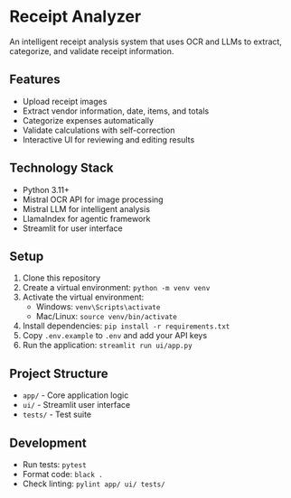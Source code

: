 # Receipt Analyzer

An intelligent receipt analysis system that uses OCR and LLMs to extract, categorize, and validate receipt information.

## Features

- Upload receipt images 
- Extract vendor information, date, items, and totals
- Categorize expenses automatically
- Validate calculations with self-correction
- Interactive UI for reviewing and editing results

## Technology Stack

- Python 3.11+
- Mistral OCR API for image processing
- Mistral LLM for intelligent analysis
- LlamaIndex for agentic framework
- Streamlit for user interface

## Setup

1. Clone this repository
2. Create a virtual environment: `python -m venv venv`
3. Activate the virtual environment:
   - Windows: `venv\Scripts\activate`
   - Mac/Linux: `source venv/bin/activate`
4. Install dependencies: `pip install -r requirements.txt`
5. Copy `.env.example` to `.env` and add your API keys
6. Run the application: `streamlit run ui/app.py`

## Project Structure

- `app/` - Core application logic
- `ui/` - Streamlit user interface
- `tests/` - Test suite

## Development

- Run tests: `pytest`
- Format code: `black .`
- Check linting: `pylint app/ ui/ tests/`